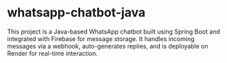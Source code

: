 # whatsapp-chatbot-java
This project is a Java-based WhatsApp chatbot built using Spring Boot and integrated with Firebase for message storage. It handles incoming messages via a webhook, auto-generates replies, and is deployable on Render for real-time interaction.
